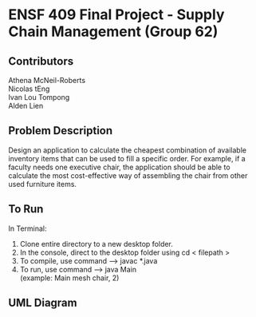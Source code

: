 # ENSF 409 Final Project - Supply Chain Management (Group 62)

## Contributors
Athena McNeil-Roberts <br /> 
Nicolas tEng <br /> 
Ivan Lou Tompong <br /> 
Alden Lien <br /> 

## Problem Description
Design an application to calculate the cheapest combination of available inventory items that can be used to fill a specific order. For example, if a faculty needs one executive chair, the application should be able to calculate the most cost-effective way of assembling the chair from other used furniture items.

## To Run
In Terminal:
1. Clone entire directory to a new desktop folder.
2. In the console, direct to the desktop folder using cd < filepath >
3. To compile, use command --> javac *.java
4. To run, use command --> java Main <category> <furniture> <amount> <br /> 
(example: Main mesh chair, 2)

## UML Diagram
